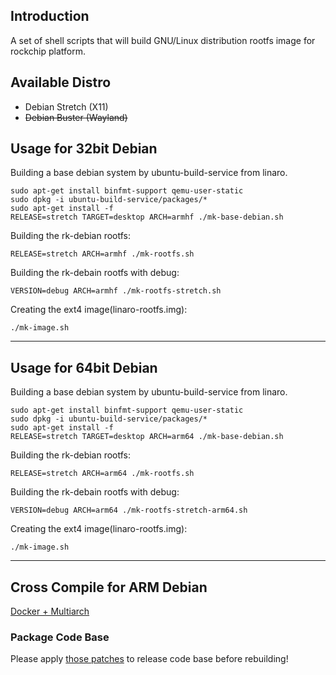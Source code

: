 ## Introduction
A set of shell scripts that will build GNU/Linux distribution rootfs image
for rockchip platform.

## Available Distro
* Debian Stretch (X11)
* ~~Debian Buster (Wayland)~~

## Usage for 32bit Debian
Building a base debian system by ubuntu-build-service from linaro.

	sudo apt-get install binfmt-support qemu-user-static
	sudo dpkg -i ubuntu-build-service/packages/*
	sudo apt-get install -f
	RELEASE=stretch TARGET=desktop ARCH=armhf ./mk-base-debian.sh

Building the rk-debian rootfs:

	RELEASE=stretch ARCH=armhf ./mk-rootfs.sh

Building the rk-debain rootfs with debug:

	VERSION=debug ARCH=armhf ./mk-rootfs-stretch.sh

Creating the ext4 image(linaro-rootfs.img):

	./mk-image.sh
---

## Usage for 64bit Debian
Building a base debian system by ubuntu-build-service from linaro.

	sudo apt-get install binfmt-support qemu-user-static
	sudo dpkg -i ubuntu-build-service/packages/*
	sudo apt-get install -f
	RELEASE=stretch TARGET=desktop ARCH=arm64 ./mk-base-debian.sh

Building the rk-debian rootfs:

	RELEASE=stretch ARCH=arm64 ./mk-rootfs.sh

Building the rk-debain rootfs with debug:

	VERSION=debug ARCH=arm64 ./mk-rootfs-stretch-arm64.sh

Creating the ext4 image(linaro-rootfs.img):

	./mk-image.sh
---

## Cross Compile for ARM Debian

[Docker + Multiarch](http://opensource.rock-chips.com/wiki_Cross_Compile#Docker)

### Package Code Base

Please apply [those patches](https://github.com/rockchip-linux/rk-rootfs-build/tree/master/packages-patches) to release code base before rebuilding!

